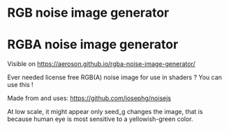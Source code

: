 # RGB noise image generator
# RGBA noise image generator

Visible on https://aeroson.github.io/rgba-noise-image-generator/

Ever needed license free RGB(A) noise image for use in shaders ? You can use this !

Made from and uses: https://github.com/josephg/noisejs

At low scale, it might appear only seed_g changes the image, that is because human eye is most sensitive to a yellowish-green color.
